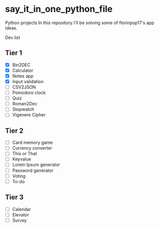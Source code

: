 # say_it_in_one_python_file

Python projects
In this repository I'll be solving some of florinpop17's app ideas.

Dev list

## Tier 1
- [x] Bin2DEC
- [x] Calculator
- [x] Notes app
- [x] Input validation
- [ ] CSV2JSON
- [ ] Pomodoro clock
- [ ] Quiz
- [ ] Roman2Dec
- [ ] Stopwatch
- [ ] Vigenere Cipher

## Tier 2
- [ ] Card memory game
- [ ] Currency converter
- [ ] This or That
- [ ] Keyvalue
- [ ] Lorem Ipsum generator
- [ ] Password generator
- [ ] Voting
- [ ] To-do

## Tier 3
- [ ] Calendar
- [ ] Elevator
- [ ] Survey
